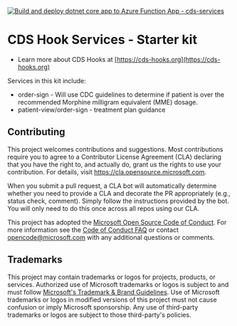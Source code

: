 [![Build and deploy dotnet core app to Azure Function App - cds-services](https://github.com/microsoft/cds-services/actions/workflows/continuous-integration.yml/badge.svg)](https://github.com/microsoft/cds-services/actions/workflows/continuous-integration.yml)

# CDS Hook Services - Starter kit
- Learn more about CDS Hooks at [https://cds-hooks.org](https://cds-hooks.org)

Services in this kit include:
- order-sign - Will use CDC guidelines to determine if patient is over the recommended Morphine milligram equivalent (MME) dosage.
- patient-view/order-sign - treatment plan guidance

## Contributing

This project welcomes contributions and suggestions.  Most contributions require you to agree to a
Contributor License Agreement (CLA) declaring that you have the right to, and actually do, grant us
the rights to use your contribution. For details, visit https://cla.opensource.microsoft.com.

When you submit a pull request, a CLA bot will automatically determine whether you need to provide
a CLA and decorate the PR appropriately (e.g., status check, comment). Simply follow the instructions
provided by the bot. You will only need to do this once across all repos using our CLA.

This project has adopted the [Microsoft Open Source Code of Conduct](https://opensource.microsoft.com/codeofconduct/).
For more information see the [Code of Conduct FAQ](https://opensource.microsoft.com/codeofconduct/faq/) or
contact [opencode@microsoft.com](mailto:opencode@microsoft.com) with any additional questions or comments.

## Trademarks

This project may contain trademarks or logos for projects, products, or services. Authorized use of Microsoft 
trademarks or logos is subject to and must follow 
[Microsoft's Trademark & Brand Guidelines](https://www.microsoft.com/en-us/legal/intellectualproperty/trademarks/usage/general).
Use of Microsoft trademarks or logos in modified versions of this project must not cause confusion or imply Microsoft sponsorship.
Any use of third-party trademarks or logos are subject to those third-party's policies.

